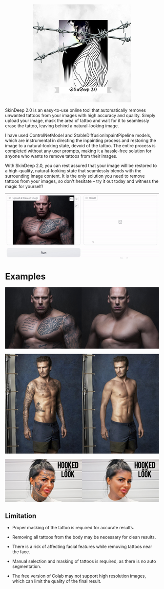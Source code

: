 
<p align="center"><img src="https://github.com/vijishmadhavan/SkinDeep/blob/SkinDeep-2.0/examples/SkinDeep%202.0%20(Phone).png"/></p>


SkinDeep 2.0 is an easy-to-use online tool that automatically removes unwanted tattoos from your images with high accuracy and quality. Simply upload your image, mask the area of tattoo and wait for it to seamlessly erase the tattoo, leaving behind a natural-looking image.

I have used ControlNetModel and StableDiffusionInpaintPipeline models, which are instrumental in directing the inpainting process and restoring the image to a natural-looking state, devoid of the tattoo. The entire process is completed without any user prompts, making it a hassle-free solution for anyone who wants to remove tattoos from their images.

With SkinDeep 2.0, you can rest assured that your image will be restored to a high-quality, natural-looking state that seamlessly blends with the surrounding image content. It is the only solution you need to remove tattoos from your images, so don't hesitate – try it out today and witness the magic for yourself!

<p align="center"><img src="https://github.com/vijishmadhavan/SkinDeep/blob/SkinDeep-2.0/examples/ezgif-2-ad0cc1dc20.gif"/></p>


# Examples


<p align="center"><img src="https://github.com/vijishmadhavan/SkinDeep/blob/SkinDeep-2.0/examples/imgonline-com-ua-twotoone-g4Fh9fq1nc9Z0V.jpg"/></p>

<p align="center"><img src="https://github.com/vijishmadhavan/SkinDeep/blob/SkinDeep-2.0/examples/imgonline-com-ua-twotoone-v4nGUGWBFnfr.jpg"/></p>


<p align="center"><img src="https://github.com/vijishmadhavan/SkinDeep/blob/SkinDeep-2.0/examples/imgonline-com-ua-twotoone-rm78j58NmhXRCCQ.jpg"/></p>


## Limitation

- Proper masking of the tattoo is required for accurate results.

- Removing all tattoos from the body may be necessary for clean results.

- There is a risk of affecting facial features while removing tattoos near the face.

- Manual selection and masking of tattoos is required, as there is no auto segmentation.

- The free version of Colab may not support high resolution images, which can limit the quality of the final result.

